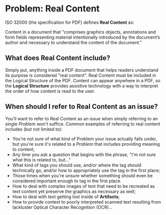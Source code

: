 # Problem: Real Content
ISO 32000 (the specification for PDF) defines **Real Content** as:

Content in a document that "comprises graphics objects, annotations and form fields representing material intentionally introduced by the document’s author and necessary to understand the content of the document."

## What does Real Content include?

Simply put, anything inside a PDF document that helps readers understand its purpose is considered "real content". Real Content must be included in the Logical Structure of the PDF.  Content can appear anywhere in a PDF, so the **Logical Structure** provides assistive technology with a way to interpret the order of how content is read to the user. 

## When should I refer to Real Content as an issue?

You'll want to refer to Real Content as an issue when simply referring to an single *Problem* won't suffice. Common examples of referring to real content includes (but not limited to):

- You're not sure of what kind of Problem your issue actually falls under, but you're sure it's related to a *Problem* that includes providing meaning to content;
- Any time you ask a question that begins with the phrase, "I'm not sure what this is related to, but..."
- What kind of tags you should use, and/or where the tag should technically go, and/or how to appropriately use the tag in the first place;
- Those times when you're unsure whether something should even be considered important enough to tag in the first place.
- How to deal with complex images of text that need to be recreated as text content yet preserve the graphics as necessary as well;
- How to deal with text getting lost inside of **Artifacts**;
- How to provide context to poorly interpreted scanned text resulting from lackluster Optical Character Recognition (OCR)...

